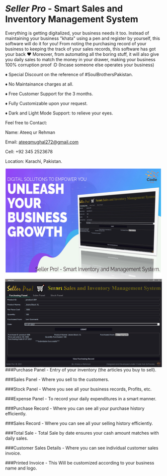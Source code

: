 # **_Seller Pro_ - Smart Sales and Inventory Management System**

Everything is getting digitalized, your business needs it too. Instead of maintaining your business "khata" using a pen and register by yourself, this software will do it for you!
From noting the purchasing record of your business to keeping the track of your sales records, this software has got your back ♥
Moreover, from automating all the boring stuff, it will also give you daily sales to match the money in your drawer, making your business 100% corruption proof :D (Incase someone else operates your business)

♦ Special Discount on the reference of #SoulBrothersPakistan.

♦ No Maintainance charges at all.

♦ Free Customer Support for the 3 months.

♦ Fully Customizable upon your request.

♦ Dark and Light Mode Support: to relieve your eyes.

Feel free to Contact:

Name: Ateeq ur Rehman

Email: ateeqmughal272@gmail.com

Cell: +92 345 2523678

Location: Karachi, Pakistan.

<img src="0.png" style="float: left; margin-right: 10px;"  alt=""/>

<img src="1.png" style="float: left; margin-right: 10px;"  alt=""/>

###Purchase Panel - Entry of your inventory (the articles you buy to sell).

###Sales Panel - Where you sell to the customers.

###Stock Panel - Where you see all your business records, Profits, etc.

###Expense Panel - To record your daily expenditures in a smart manner.

###Purchase Record - Where you can see all your purchase history efficiently.

###Sales Record - Where you can see all your selling history efficiently.

###Total Sale - Total Sale by date ensures your cash amount matches with daily sales.

###Customer Sales Details - Where you can see individual customer sales invoice.

###Printed Invoice - This Will be customized according to your business name and logo.